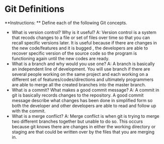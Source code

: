 # Git Definitions

**Instructions: ** Define each of the following Git concepts.

* What is version control?  Why is it useful?
A: Version control is a system that recods changes to a file or set of files over time so that you can recall specific versions later. It is useful because if there are changes in the new code/features and it is bugged , the developers are able to recover specific version of the source code so the program is functioning again until the new codes are ready.
* What is a branch and why would you use one?
A: A branch is basically an independent line of development. You will use branch if there are several people working on the same project and each working on a different set of features/codes/directions and ultimately programmers are able to merge all the created branches into the master branch. 
* What is a commit? What makes a good commit message?
A: A commit in git is basically records changes to the repository. A good commit message describe what changes has been done in simplified form so both the developer and other developers are able to read and follow up with the commit.
* What is a merge conflict?
A: Merge conflict is when git is trying to merge two different branches together but unable to do so. This occurs because git knows there are changes in either the working directory or staging are that could be written over by the files that you are merging in. 